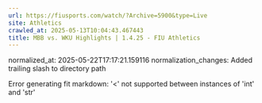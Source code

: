 ```yaml
---
url: https://fiusports.com/watch/?Archive=5900&type=Live
site: Athletics
crawled_at: 2025-05-13T10:04:43.467443
title: MBB vs. WKU Highlights | 1.4.25 - FIU Athletics
---
```

normalized_at: 2025-05-22T17:17:21.159116
normalization_changes: Added trailing slash to directory path

Error generating fit markdown: '<' not supported between instances of 'int' and 'str'